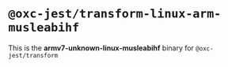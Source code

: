 # `@oxc-jest/transform-linux-arm-musleabihf`

This is the **armv7-unknown-linux-musleabihf** binary for `@oxc-jest/transform`
